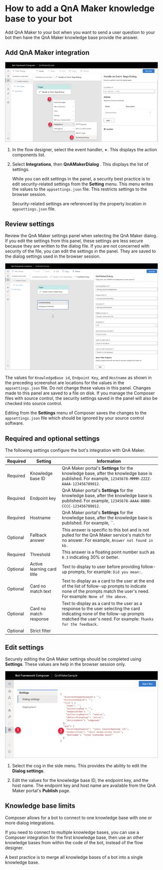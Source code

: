 # How to add a QnA Maker knowledge base to your bot

Add QnA Maker to your bot when you want to send a user question to your bot then have the QnA Maker knowledge base provide the answer. 

## Add QnA Maker integration

![Add QnA Maker to bot as an integration](./media/integrations/qna-maker-begin-integration.png)

1. In the flow designer, select the event handler, **+**. This displays the action components list. 

1. Select **Integrations**, then **QnAMakerDialog** . This displays the list of settings. 

    While you can edit settings in the panel, a security best practice is to edit security-related settings from the **Setting** menu. This menu writes the values to the `appsettings.json` file. This restricts settings to the browser session.

    Security-related settings are referenced by the property location in `appsettings.json` file. 

## Review settings

Review the QnA Maker settings panel when selecting the QnA Maker dialog. If you edit the settings from this panel, these settings are less secure because they are written to the dialog file. If you are not concerned with security of the file, you can edit the settings in the panel. They are saved to the dialog settings used in the browser session. 

![Review Qna Maker settings](./media/integrations/qna-maker-review-settings.png)

The values for `KnowledgeBase id`, `Endpoint Key`, and `Hostname` as shown in the preceding screenshot are locations for the values in the `appsettings.json` file. Do not change these values in this panel. Changes made to this panel are saved to a file on disk. If you manage the Composer files with source control, the security settings saved in the panel will also be checked into source control.  

Editing from the **Settings** menu of Composer saves the changes to the `appsettings.json` file which should be ignored by your source control software.

## Required and optional settings

The following settings configure the bot's integration with QnA Maker.

|Required|Setting|Information|
|--|--|--|
|Required|Knowledge base ID|QnA Maker portal's **Settings** for the knowledge base, after the knowledge base is published. For example, `12345678-MMMM-ZZZZ-AAAA-123456789012`.|
|Required|Endpoint key|QnA Maker portal's **Settings** for the knowledge base, after the knowledge base is published. For example, `12345678-AAAA-BBBB-CCCC-123456789012`.|
|Required|Hostname|QnA Maker portal's **Settings** for the knowledge base, after the knowledge base is published. For example, ``.|
|Optional|Fallback answer|This answer is specific to this bot and is not pulled for the QnA Maker service's match for no answer. For example, `Answer not found in kb.`|
|Required|Threshold|This answer is a floating point number such as `0.3` indicating 30% or better. |
|Optional|Active learning card title|Text to display to user before providing follow-up prompts, for example: `Did you mean:`.|
|Optional|Card no match text|Text to display as a card to the user at the end of the list of follow-up prompts to indicate none of the prompts match the user's need. For example: `None of the above.`|
|Optional|Card no match response|Text to display as a card to the user as a response to the user selecting the card indicating none of the follow-up prompts matched the user's need. For example: `Thanks for the feedback.`|
|Optional|Strict filter||

## Edit settings

Securely editing the QnA Maker settings should be completed using **Settings**. These values are help in the browser session only.

![Edit Qna Maker settings](./media/integrations/qna-maker-edit-settings.png)

1. Select the cog in the side menu. This provides the ability to edit the **Dialog settings**. 

1. Edit the values for the knowledge base ID, the endpoint key, and the host name. The endpoint key and host name are available from the QnA Maker portal's **Publish** page.  

## Knowledge base limits

Composer allows for a bot to connect to one knowledge base with one or more dialog integrations. 

If you need to connect to multiple knowledge bases, you can use a Composer integration for the first knowledge base, then use an other knowledge bases from within the code of the bot, instead of the flow designer. 

A best practice is to merge all knowledge bases of a bot into a single knowledge base. 
